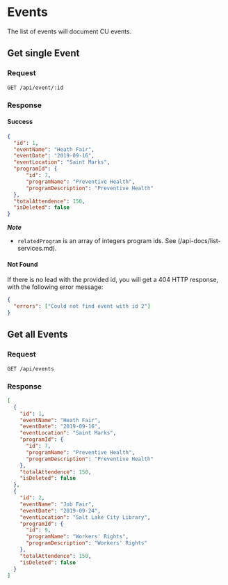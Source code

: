 # Events

The list of events will document CU events.

## Get single Event

### Request

```http
GET /api/event/:id
```

### Response

#### Success

```json
{
  "id": 1,
  "eventName": "Heath Fair",
  "eventDate": "2019-09-16",
  "eventLocation": "Saint Marks",
  "programId": {
      "id": 7,
      "programName": "Preventive Health",
      "programDescription": "Preventive Health"
  },
  "totalAttendence": 150,
  "isDeleted": false
}
```

**_Note_**

- `relatedProgram` is an array of integers program ids. See (/api-docs/list-services.md).

#### Not Found

If there is no lead with the provided id, you will get a 404 HTTP response, with the following error message:

```json
{
  "errors": ["Could not find event with id 2"]
}
```

## Get all Events

### Request

```http
GET /api/events
```

### Response

```json
[
  {
    "id": 1,
    "eventName": "Heath Fair",
    "eventDate": "2019-09-16",
    "eventLocation": "Saint Marks",
    "programId": {
      "id": 7,
      "programName": "Preventive Health",
      "programDescription": "Preventive Health"
    },
    "totalAttendence": 150,
    "isDeleted": false
  },
  {
    "id": 2,
    "eventName": "Job Fair",
    "eventDate": "2019-09-24",
    "eventLocation": "Salt Lake City Library",
    "programId": {
      "id": 9,
      "programName": "Workers' Rights",
      "programDescription": "Workers' Rights"
    },
    "totalAttendence": 150,
    "isDeleted": false
  }
]
```
